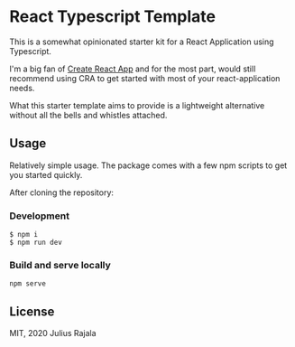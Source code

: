 # React Typescript Template

This is a somewhat opinionated starter kit for a React Application using Typescript.

I'm a big fan of [Create React App](https://github.com/facebook/create-react-app) and for the most part, would still recommend using CRA to get started with most of your react-application needs.

What this starter template aims to provide is a lightweight alternative without all the bells and whistles attached.

## Usage

Relatively simple usage. The package comes with a few npm scripts to get you started quickly.

After cloning the repository:

### Development
```
$ npm i
$ npm run dev
```

### Build and serve locally

`npm serve`

## License

MIT, 2020 Julius Rajala
